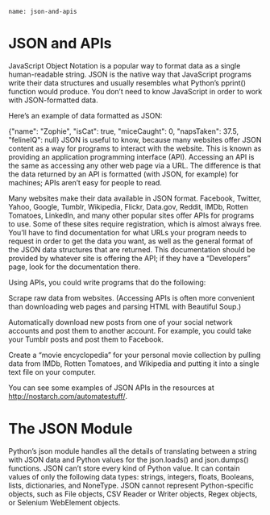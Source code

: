 ```ngMeta
name: json-and-apis
```
# JSON and APIs
JavaScript Object Notation is a popular way to format data as a single human-readable string. JSON is the native way that JavaScript programs write their data structures and usually resembles what Python’s pprint() function would produce. You don’t need to know JavaScript in order to work with JSON-formatted data.

Here’s an example of data formatted as JSON:


{"name": "Zophie", "isCat": true,
 "miceCaught": 0, "napsTaken": 37.5,
 "felineIQ": null}
JSON is useful to know, because many websites offer JSON content as a way for programs to interact with the website. This is known as providing an application programming interface (API). Accessing an API is the same as accessing any other web page via a URL. The difference is that the data returned by an API is formatted (with JSON, for example) for machines; APIs aren’t easy for people to read.

Many websites make their data available in JSON format. Facebook, Twitter, Yahoo, Google, Tumblr, Wikipedia, Flickr, Data.gov, Reddit, IMDb, Rotten Tomatoes, LinkedIn, and many other popular sites offer APIs for programs to use. Some of these sites require registration, which is almost always free. You’ll have to find documentation for what URLs your program needs to request in order to get the data you want, as well as the general format of the JSON data structures that are returned. This documentation should be provided by whatever site is offering the API; if they have a “Developers” page, look for the documentation there.

Using APIs, you could write programs that do the following:

Scrape raw data from websites. (Accessing APIs is often more convenient than downloading web pages and parsing HTML with Beautiful Soup.)

Automatically download new posts from one of your social network accounts and post them to another account. For example, you could take your Tumblr posts and post them to Facebook.

Create a “movie encyclopedia” for your personal movie collection by pulling data from IMDb, Rotten Tomatoes, and Wikipedia and putting it into a single text file on your computer.

You can see some examples of JSON APIs in the resources at <span><a href="http://nostarch.com/automatestuff/">http://nostarch.com/automatestuff/</a></span>.

# The JSON Module
Python’s json module handles all the details of translating between a string with JSON data and Python values for the json.loads() and json.dumps() functions. JSON can’t store every kind of Python value. It can contain values of only the following data types: strings, integers, floats, Booleans, lists, dictionaries, and NoneType. JSON cannot represent Python-specific objects, such as File objects, CSV Reader or Writer objects, Regex objects, or Selenium WebElement objects.

